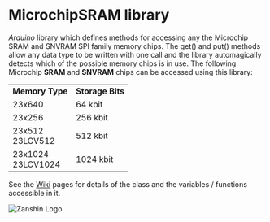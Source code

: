 # MicrochipSRAM library
*Arduino* library which defines methods for accessing any the Microchip SRAM and SNVRAM SPI family memory chips. The get() and put() methods allow any data type to be written with one call and the library automagically detects which of the possible memory chips is in use. 
The following Microchip **SRAM** and **SNVRAM** chips can be accessed using this library:

<table>
  <tr>
  <td><b>Memory Type</b></td>
  <td><b>Storage Bits</b></td>
  </tr>
  <tr>
    <td>23x640</td>
    <td>64 kbit</td>
  </tr>
  <tr>
    <td>23x256</td>
    <td>256 kbit</td>
  </tr>
  <tr>
    <td>23x512<br>23LCV512</td>
    <td>512 kbit</td>
  </tr>
  <tr>
    <td>23x1024<br>23LCV1024</td>
    <td>1024 kbit</td>
  </tr>
</table>

See the [Wiki](https://github.com/SV-Zanshin/MicrochipSRAM/wiki) pages for details of the class and the variables / functions accessible in it.

![Zanshin Logo](https://www.sv-zanshin.com/images/gif/zanshincalligraphy.gif)
